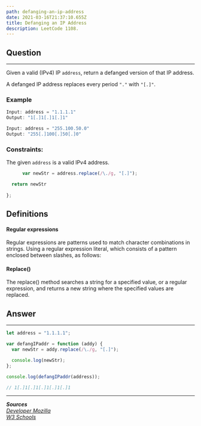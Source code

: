 ```yaml
---
path: defanging-an-ip-address
date: 2021-03-16T21:37:10.655Z
title: Defanging an IP Address
description: LeetCode 1108.
---
```

## Question

- - -

Given a valid (IPv4) IP `address`, return a defanged version of that IP address.

A defanged IP address replaces every period `"."` with `"[.]"`.

### Example

```js
Input: address = "1.1.1.1"
Output: "1[.]1[.]1[.]1"
```

```js
Input: address = "255.100.50.0"
Output: "255[.]100[.]50[.]0"
```

### **Constraints:**

The given `address` is a valid IPv4 address.

```js
      var newStr = address.replace(/\./g, "[.]");

  return newStr
    
};
```

## Definitions

#### Regular expressions

Regular expressions are patterns used to match character combinations in strings.  Using a regular expression literal, which consists of a pattern enclosed between slashes, as follows:

#### Replace()

The replace() method searches a string for a specified value, or a regular expression, and returns a new string where the specified values are replaced.

## Answer

- - -

```js
let address = "1.1.1.1";

var defangIPaddr = function (addy) {
  var newStr = addy.replace(/\./g, "[.]");

  console.log(newStr);
};

console.log(defangIPaddr(address));

// 1[.]1[.]1[.]1[.]1[.]1
```

- - -

***Sources***\
*[Developer Mozilla ](https://developer.mozilla.org/en-US/docs/Web/JavaScript/Guide/Regular_Expressions)*\
*[W3 Schools ](https://www.w3schools.com/jsref/jsref_replace.asp)*